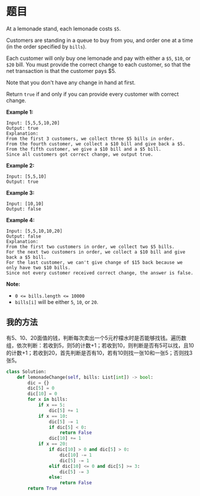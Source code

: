 # 题目

At a lemonade stand, each lemonade costs `$5`. 

Customers are standing in a queue to buy from you, and order one at a time (in the order specified by `bills`).

Each customer will only buy one lemonade and pay with either a `$5`, `$10`, or `$20` bill. You must provide the correct change to each customer, so that the net transaction is that the customer pays $5.

Note that you don't have any change in hand at first.

Return `true` if and only if you can provide every customer with correct change.

 

**Example 1:**

```
Input: [5,5,5,10,20]
Output: true
Explanation: 
From the first 3 customers, we collect three $5 bills in order.
From the fourth customer, we collect a $10 bill and give back a $5.
From the fifth customer, we give a $10 bill and a $5 bill.
Since all customers got correct change, we output true.
```

**Example 2:**

```
Input: [5,5,10]
Output: true
```

**Example 3:**

```
Input: [10,10]
Output: false
```

**Example 4:**

```
Input: [5,5,10,10,20]
Output: false
Explanation: 
From the first two customers in order, we collect two $5 bills.
For the next two customers in order, we collect a $10 bill and give back a $5 bill.
For the last customer, we can't give change of $15 back because we only have two $10 bills.
Since not every customer received correct change, the answer is false.
```

 

**Note:**

- `0 <= bills.length <= 10000`
- `bills[i]` will be either `5`, `10`, or `20`.

## 我的方法

有5、10、20面值的钱，判断每次卖出一个5元柠檬水时是否能够找钱。遍历数组，依次判断：若收到5，则5的计数+1；若收到10，则判断是否有5可以找，且10的计数+1；若收到20，首先判断是否有10，若有10则找一张10和一张5；否则找3张5。

```python
class Solution:
    def lemonadeChange(self, bills: List[int]) -> bool:
        dic = {}
        dic[5] = 0
        dic[10] = 0
        for x in bills:
            if x == 5:
                dic[5] += 1
            if x == 10:
                dic[5] -= 1
                if dic[5] < 0:
                    return False
                dic[10] += 1
            if x == 20:
                if dic[10] > 0 and dic[5] > 0:
                    dic[10] -= 1
                    dic[5] -= 1
                elif dic[10] <= 0 and dic[5] >= 3:
                    dic[5] -= 3
                else:
                    return False
        return True
```

